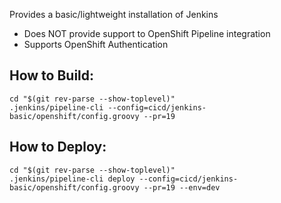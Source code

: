 Provides a basic/lightweight installation of Jenkins
- Does NOT provide support to OpenShift Pipeline integration
- Supports OpenShift Authentication


## How to Build:
```
cd "$(git rev-parse --show-toplevel)"
.jenkins/pipeline-cli --config=cicd/jenkins-basic/openshift/config.groovy --pr=19
```

## How to Deploy:
```
cd "$(git rev-parse --show-toplevel)"
.jenkins/pipeline-cli deploy --config=cicd/jenkins-basic/openshift/config.groovy --pr=19 --env=dev
```